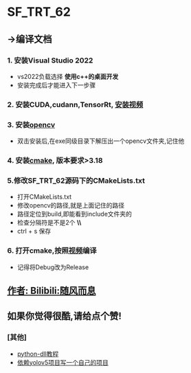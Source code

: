 # SF_TRT_62


## ->编译文档

### 1. 安装Visual Studio 2022
- vs2022负载选择 **使用c++的桌面开发**
- 安装完成后才能进入下一步骤

### 2. 安装CUDA,cudann,TensorRt, [安装视频](https://www.bilibili.com/video/BV1pG411h743/?spm_id_from=333.999.0.0&vd_source=48769c3445e4933d438612c7cb69d59c)

### 3. 安装[opencv](https://objects.githubusercontent.com/github-production-release-asset-2e65be/5108051/909c7495-778f-473e-986f-15771fd5aba4?X-Amz-Algorithm=AWS4-HMAC-SHA256&X-Amz-Credential=AKIAIWNJYAX4CSVEH53A%2F20230803%2Fus-east-1%2Fs3%2Faws4_request&X-Amz-Date=20230803T140937Z&X-Amz-Expires=300&X-Amz-Signature=7463dfac83b13831d77673fb4046b4a58659bd03d409531c466d94335d224767&X-Amz-SignedHeaders=host&actor_id=96624481&key_id=0&repo_id=5108051&response-content-disposition=attachment%3B%20filename%3Dopencv-4.8.0-windows.exe&response-content-type=application%2Foctet-stream)
- 双击安装后,在exe同级目录下解压出一个opencv文件夹,记住他
  
 ### 4. 安装[cmake](https://objects.githubusercontent.com/github-production-release-asset-2e65be/537699/80b4d510-c3d7-421c-b5ee-8f3890af8c7a?X-Amz-Algorithm=AWS4-HMAC-SHA256&X-Amz-Credential=AKIAIWNJYAX4CSVEH53A%2F20230803%2Fus-east-1%2Fs3%2Faws4_request&X-Amz-Date=20230803T141816Z&X-Amz-Expires=300&X-Amz-Signature=0e9430f1448f6c5893715104c6f7e78f21e6e5fea404dd5d4384cd22b3411e09&X-Amz-SignedHeaders=host&actor_id=96624481&key_id=0&repo_id=537699&response-content-disposition=attachment%3B%20filename%3Dcmake-3.27.1-windows-x86_64.msi&response-content-type=application%2Foctet-stream), 版本要求>3.18

### 5.修改SF_TRT_62源码下的CMakeLists.txt
- 打开CMakeLists.txt
- 修改opencv的路径,就是上面记住的路径
- 路径定位到build,即能看到include文件夹的
- 检查分隔符是不是2个  **\\\\**
- ctrl + s 保存

### 6. 打开cmake,按照[视频](https://www.bilibili.com/video/BV1pG411h743?p=3&vd_source=48769c3445e4933d438612c7cb69d59c)编译
- 记得将Debug改为Release

## [作者: Bilibili:随风而息](https://space.bilibili.com/120366874)
## 如果你觉得很酷,请给点个赞!
### [其他]
- [python-dll教程](https://www.bilibili.com/video/BV1Pe4y1p7Ds/?share_source=copy_web&vd_source=1ab4c859f1ebd918903f472636409e44)
- [依赖yolov5项目写一个自己的项目](https://www.bilibili.com/video/BV1Da4y1G7B2/?share_source=copy_web&vd_source=1ab4c859f1ebd918903f472636409e44)

